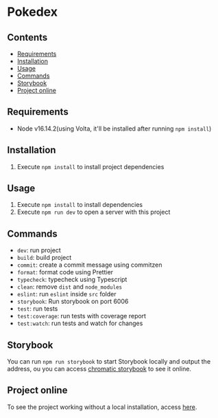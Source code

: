 # Pokedex

## Contents

- [Requirements](#requirements)
- [Installation](#installation)
- [Usage](#usage)
- [Commands](#commands)
- [Storybook](#storybook)
- [Project online](#project-online)

## Requirements

- Node v16.14.2(using Volta, it'll be installed after running `npm install`)

## Installation

1. Execute `npm install` to install project dependencies

## Usage

1. Execute `npm install` to install dependencies
1. Execute `npm run dev` to open a server with this project

## Commands

- `dev`: run project
- `build`: build project
- `commit`: create a commit message using commitzen
- `format`: format code using Prettier
- `typecheck`: typecheck using Typescript
- `clean`: remove `dist` and `node_modules`
- `eslint`: run `eslint` inside `src` folder
- `storybook`: Run storybook on port 6006
- `test`: run tests
- `test:coverage`: run tests with coverage report
- `test:watch`: run tests and watch for changes

## Storybook

You can run `npm run storybook` to start Storybook locally and output the address, ou you can access [chromatic storybook](https://62a2987285d9f8637b25d11a-flialbovzz.chromatic.com/?path=/story/components-badge--grass) to see it online.

## Project online

To see the project working without a local installation, access [here](https://pokedex-allangrds.vercel.app/).
